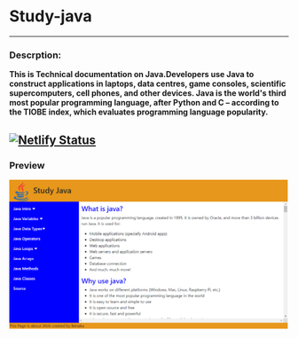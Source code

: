 # Study-java
----
### Descrption:
**This is Technical documentation on Java.Developers use Java to construct applications in laptops, data centres, game consoles, scientific supercomputers, cell phones, and other devices. Java is the world's third most popular programming language, after Python and C – according to the TIOBE index, which evaluates programming language popularity.**
###
[![Netlify Status](https://api.netlify.com/api/v1/badges/157dc74e-590c-43e9-a28a-c91939cb9aee/deploy-status)](https://app.netlify.com/sites/effulgent-mandazi-cffc63/deploys)
----
### Preview
![ScreenShot](/javass.png)
